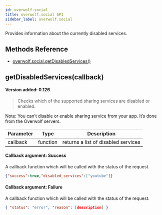 ```yaml
---
id: overwolf-social
title: overwolf.social API
sidebar_label: overwolf.social
---
```


Provides information about the currently disabled services.

## Methods Reference

* [overwolf.social.getDisabledServices()](#getdisabledservicescallback)

## getDisabledServices(callback)
#### Version added: 0.126

> Checks which of the supported sharing services are disabled or enabled.

Note: You can’t disable or enable sharing service from your app. It’s done from the Overwolf servers.

Parameter | Type                       | Description                                                             |
--------- | ---------------------------| ----------------------------------------------------------------------- |
callback  | function                   | returns a list of disabled services                                     |

#### Callback argument: Success

A callback function which will be called with the status of the request.

```json
{"success":true,"disabled_services":["youtube"]}
 ```

 #### Callback argument: Failure

A callback function which will be called with the status of the request.

```json
{ "status": "error", "reason": [description] } 
```
